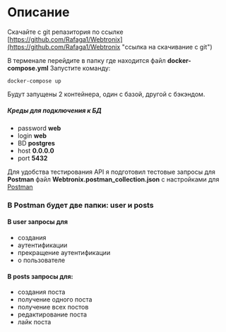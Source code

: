 # Описание

Скачайте с git репазитория по ссылке [https://github.com/Rafaga1/Webtronix](https://github.com/Rafaga1/Webtronix "ссылка на скачивание с git")

В терменале перейдите в папку где находится файл **docker-compose.yml**
Запустите команду: 

    docker-compose up
Будут запущены 2 контейнера, один с базой, другой с бэкэндом.
##### Креды для подключения к БД
* password **web**
* login **web** 
* BD **postgres**
* host **0.0.0.0**
* port **5432**

Для удобства тестирования API  я подготовил тестовые запросы для **Postman**
файл **Webtronix.postman_collection.json** с настройками для [Postman](https://www.postman.com/downloads/) 

### В Postman будет две папки: user и posts
#### В user запросы для 
* создания
* аутентификации
* прекращение аутентификации
* о пользователе

#### В posts запросы для:
* создания поста
* получение одного поста
* получение всех постов
* редактирование поста
* лайк поста
